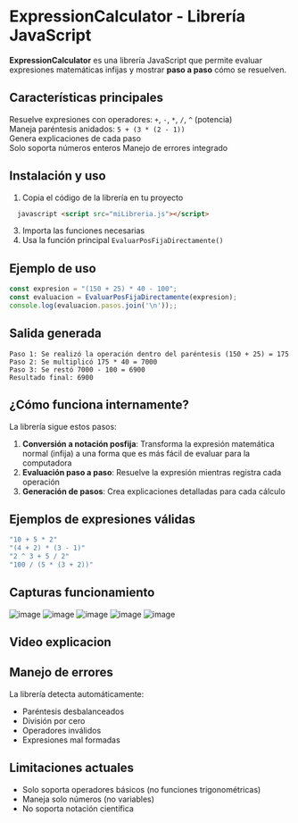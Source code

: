 # ExpressionCalculator - Librería JavaScript

**ExpressionCalculator** es una librería JavaScript que permite evaluar expresiones matemáticas infijas  y mostrar **paso a paso** cómo se resuelven.

## Características principales
Resuelve expresiones con operadores: `+`, `-`, `*`, `/`, `^` (potencia)  
Maneja paréntesis anidados: `5 + (3 * (2 - 1))`  
Genera explicaciones de cada paso  
Solo soporta números enteros
Manejo de errores integrado  

## Instalación y uso
1. Copia el código de la librería en tu proyecto 
  ```html
    javascript <script src="miLibreria.js"></script>
```
3. Importa las funciones necesarias
4. Usa la función principal `EvaluarPosFijaDirectamente()`


## Ejemplo de uso
```javascript
const expresion = "(150 + 25) * 40 - 100";
const evaluacion = EvaluarPosFijaDirectamente(expresion);
console.log(evaluacion.pasos.join('\n'));;
```

## Salida generada
```
Paso 1: Se realizó la operación dentro del paréntesis (150 + 25) = 175
Paso 2: Se multiplicó 175 * 40 = 7000
Paso 3: Se restó 7000 - 100 = 6900
Resultado final: 6900
```

## ¿Cómo funciona internamente?
La librería sigue estos pasos:
1. **Conversión a notación posfija**: Transforma la expresión matemática normal (infija) a una forma que es más fácil de evaluar para la computadora
2. **Evaluación paso a paso**: Resuelve la expresión mientras registra cada operación
3. **Generación de pasos**: Crea explicaciones detalladas para cada cálculo


## Ejemplos de expresiones válidas
```javascript
"10 + 5 * 2"
"(4 + 2) * (3 - 1)"
"2 ^ 3 + 5 / 2"
"100 / (5 * (3 + 2))"
```

## Capturas funcionamiento
![image](https://github.com/user-attachments/assets/b183b3ad-87cb-47e6-91a8-b2f8287ae83b)
![image](https://github.com/user-attachments/assets/5535e276-3ef3-4743-b808-3788a2eca2bc)
![image](https://github.com/user-attachments/assets/39bb30bb-89a3-4256-9720-bc458e1be451)
![image](https://github.com/user-attachments/assets/20c30b5e-b8c2-4f5a-84f8-d60d3025f834)
![image](https://github.com/user-attachments/assets/fad631c5-5e36-405c-89e8-1a2ed7be39a4)

## Video explicacion

## Manejo de errores
La librería detecta automáticamente:
- Paréntesis desbalanceados
- División por cero
- Operadores inválidos
- Expresiones mal formadas

## Limitaciones actuales
- Solo soporta operadores básicos (no funciones trigonométricas)
- Maneja solo números (no variables)
- No soporta notación científica

